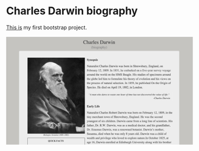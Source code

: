 # Charles Darwin biography

[This is](http://atanyday.github.io/Darwin-biography/) my first bootstrap project.<br><br>
![Main page](image/Main_page.jpg)
